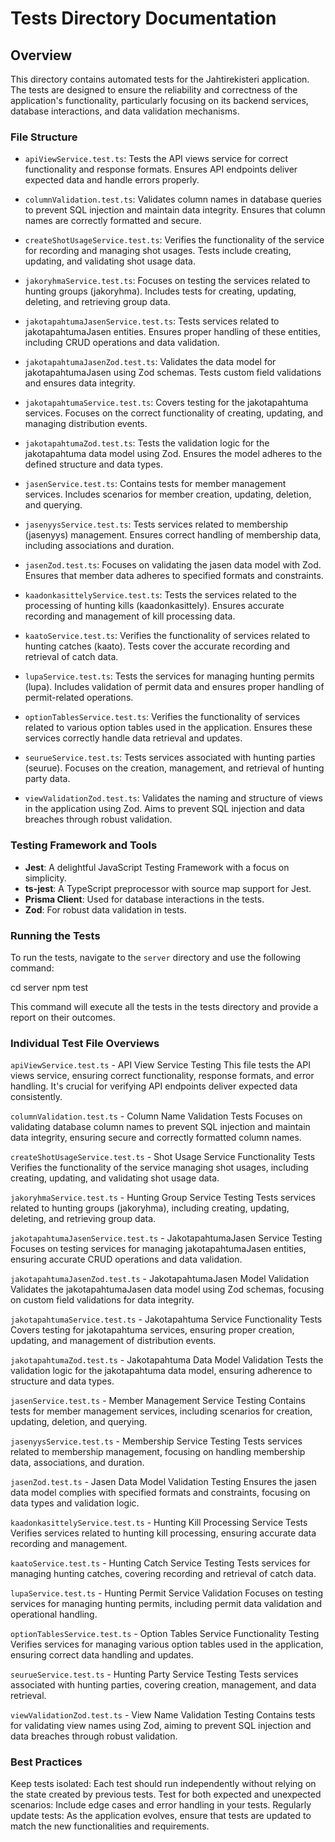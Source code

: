 # Tests Directory Documentation

## Overview

This directory contains automated tests for the Jahtirekisteri application. The tests are designed to ensure the reliability and correctness of the application's functionality, particularly focusing on its backend services, database interactions, and data validation mechanisms.

### File Structure

- `apiViewService.test.ts`: Tests the API views service for correct functionality and response formats. Ensures API endpoints deliver expected data and handle errors properly.

- `columnValidation.test.ts`: Validates column names in database queries to prevent SQL injection and maintain data integrity. Ensures that column names are correctly formatted and secure.

- `createShotUsageService.test.ts`: Verifies the functionality of the service for recording and managing shot usages. Tests include creating, updating, and validating shot usage data.

- `jakoryhmaService.test.ts`: Focuses on testing the services related to hunting groups (jakoryhma). Includes tests for creating, updating, deleting, and retrieving group data.

- `jakotapahtumaJasenService.test.ts`: Tests services related to jakotapahtumaJasen entities. Ensures proper handling of these entities, including CRUD operations and data validation.

- `jakotapahtumaJasenZod.test.ts`: Validates the data model for jakotapahtumaJasen using Zod schemas. Tests custom field validations and ensures data integrity.

- `jakotapahtumaService.test.ts`: Covers testing for the jakotapahtuma services. Focuses on the correct functionality of creating, updating, and managing distribution events.

- `jakotapahtumaZod.test.ts`: Tests the validation logic for the jakotapahtuma data model using Zod. Ensures the model adheres to the defined structure and data types.

- `jasenService.test.ts`: Contains tests for member management services. Includes scenarios for member creation, updating, deletion, and querying.

- `jasenyysService.test.ts`: Tests services related to membership (jasenyys) management. Ensures correct handling of membership data, including associations and duration.

- `jasenZod.test.ts`: Focuses on validating the jasen data model with Zod. Ensures that member data adheres to specified formats and constraints.

- `kaadonkasittelyService.test.ts`: Tests the services related to the processing of hunting kills (kaadonkasittely). Ensures accurate recording and management of kill processing data.

- `kaatoService.test.ts`: Verifies the functionality of services related to hunting catches (kaato). Tests cover the accurate recording and retrieval of catch data.

- `lupaService.test.ts`: Tests the services for managing hunting permits (lupa). Includes validation of permit data and ensures proper handling of permit-related operations.

- `optionTablesService.test.ts`: Verifies the functionality of services related to various option tables used in the application. Ensures these services correctly handle data retrieval and updates.

- `seurueService.test.ts`: Tests services associated with hunting parties (seurue). Focuses on the creation, management, and retrieval of hunting party data.

- `viewValidationZod.test.ts`: Validates the naming and structure of views in the application using Zod. Aims to prevent SQL injection and data breaches through robust validation.

### Testing Framework and Tools

- **Jest**: A delightful JavaScript Testing Framework with a focus on simplicity.
- **ts-jest**: A TypeScript preprocessor with source map support for Jest.
- **Prisma Client**: Used for database interactions in the tests.
- **Zod**: For robust data validation in tests.

### Running the Tests

To run the tests, navigate to the `server` directory and use the following command:

cd server
npm test

This command will execute all the tests in the tests directory and provide a report on their outcomes.

### Individual Test File Overviews

`apiViewService.test.ts` - API View Service Testing
This file tests the API views service, ensuring correct functionality, response formats, and error handling. It's crucial for verifying API endpoints deliver expected data consistently.

`columnValidation.test.ts` - Column Name Validation Tests
Focuses on validating database column names to prevent SQL injection and maintain data integrity, ensuring secure and correctly formatted column names.

`createShotUsageService.test.ts` - Shot Usage Service Functionality Tests
Verifies the functionality of the service managing shot usages, including creating, updating, and validating shot usage data.

`jakoryhmaService.test.ts` - Hunting Group Service Testing
Tests services related to hunting groups (jakoryhma), including creating, updating, deleting, and retrieving group data.

`jakotapahtumaJasenService.test.ts` - JakotapahtumaJasen Service Testing
Focuses on testing services for managing jakotapahtumaJasen entities, ensuring accurate CRUD operations and data validation.

`jakotapahtumaJasenZod.test.ts` - JakotapahtumaJasen Model Validation
Validates the jakotapahtumaJasen data model using Zod schemas, focusing on custom field validations for data integrity.

`jakotapahtumaService.test.ts` - Jakotapahtuma Service Functionality Tests
Covers testing for jakotapahtuma services, ensuring proper creation, updating, and management of distribution events.

`jakotapahtumaZod.test.ts` - Jakotapahtuma Data Model Validation
Tests the validation logic for the jakotapahtuma data model, ensuring adherence to structure and data types.

`jasenService.test.ts` - Member Management Service Testing
Contains tests for member management services, including scenarios for creation, updating, deletion, and querying.

`jasenyysService.test.ts` - Membership Service Testing
Tests services related to membership management, focusing on handling membership data, associations, and duration.

`jasenZod.test.ts` - Jasen Data Model Validation Testing
Ensures the jasen data model complies with specified formats and constraints, focusing on data types and validation logic.

`kaadonkasittelyService.test.ts` - Hunting Kill Processing Service Tests
Verifies services related to hunting kill processing, ensuring accurate data recording and management.

`kaatoService.test.ts` - Hunting Catch Service Testing
Tests services for managing hunting catches, covering recording and retrieval of catch data.

`lupaService.test.ts` - Hunting Permit Service Validation
Focuses on testing services for managing hunting permits, including permit data validation and operational handling.

`optionTablesService.test.ts` - Option Tables Service Functionality Testing
Verifies services for managing various option tables used in the application, ensuring correct data handling and updates.

`seurueService.test.ts` - Hunting Party Service Testing
Tests services associated with hunting parties, covering creation, management, and data retrieval.

`viewValidationZod.test.ts` - View Name Validation Testing
Contains tests for validating view names using Zod, aiming to prevent SQL injection and data breaches through robust validation.


### Best Practices

Keep tests isolated: Each test should run independently without relying on the state created by previous tests.
Test for both expected and unexpected scenarios: Include edge cases and error handling in your tests.
Regularly update tests: As the application evolves, ensure that tests are updated to match the new functionalities and requirements.